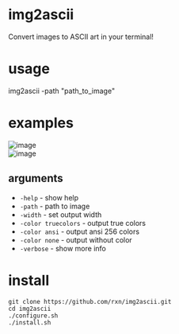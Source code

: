 # img2ascii
Convert images to ASCII art in your terminal!

# usage
img2ascii -path "path_to_image"

# examples
![image](https://github.com/user-attachments/assets/174d32bb-302b-4753-853d-b9911b6e17fa)  
![image](https://github.com/user-attachments/assets/b6d1b5f1-5180-497d-a700-717e966ce824)



## arguments
- `-help` - show help
- `-path` - path to image
- `-width` - set output width
- `-color truecolors` - output true colors
- `-color ansi` - output ansi 256 colors
- `-color none` - output without color
- `-verbose` - show more info

# install
```git clone https://github.com/rxn/img2ascii.git```  
```cd img2ascii```  
```./configure.sh```  
```./install.sh```  
